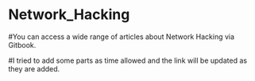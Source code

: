 # Network_Hacking
#You can access a wide range of articles about Network Hacking via Gitbook.

#I tried to add some parts as time allowed and the link will be updated as they are added.
